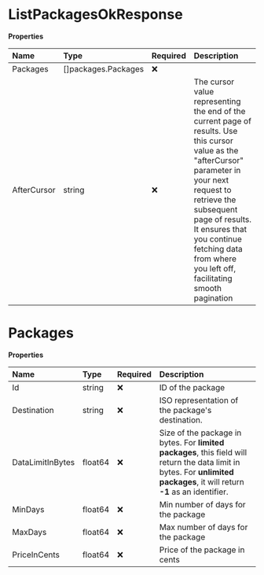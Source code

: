 # ListPackagesOkResponse

**Properties**

| Name        | Type                | Required | Description                                                                                                                                                                                                                                                                                    |
| :---------- | :------------------ | :------- | :--------------------------------------------------------------------------------------------------------------------------------------------------------------------------------------------------------------------------------------------------------------------------------------------- |
| Packages    | []packages.Packages | ❌       |                                                                                                                                                                                                                                                                                                |
| AfterCursor | string              | ❌       | The cursor value representing the end of the current page of results. Use this cursor value as the "afterCursor" parameter in your next request to retrieve the subsequent page of results. It ensures that you continue fetching data from where you left off, facilitating smooth pagination |

# Packages

**Properties**

| Name             | Type    | Required | Description                                                                                                                                                                 |
| :--------------- | :------ | :------- | :-------------------------------------------------------------------------------------------------------------------------------------------------------------------------- |
| Id               | string  | ❌       | ID of the package                                                                                                                                                           |
| Destination      | string  | ❌       | ISO representation of the package's destination.                                                                                                                            |
| DataLimitInBytes | float64 | ❌       | Size of the package in bytes. For **limited packages**, this field will return the data limit in bytes. For **unlimited packages**, it will return **-1** as an identifier. |
| MinDays          | float64 | ❌       | Min number of days for the package                                                                                                                                          |
| MaxDays          | float64 | ❌       | Max number of days for the package                                                                                                                                          |
| PriceInCents     | float64 | ❌       | Price of the package in cents                                                                                                                                               |
